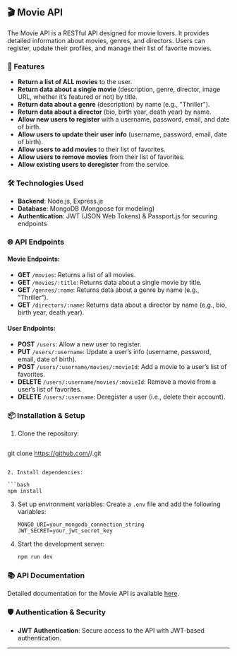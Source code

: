 
## 🎬 Movie API

The Movie API is a RESTful API designed for movie lovers. It provides detailed information about movies, genres, and directors. Users can register, update their profiles, and manage their list of favorite movies.

### 🚀 Features

- **Return a list of ALL movies** to the user.
- **Return data about a single movie** (description, genre, director, image URL, whether it’s featured or not) by title.
- **Return data about a genre** (description) by name (e.g., "Thriller").
- **Return data about a director** (bio, birth year, death year) by name.
- **Allow new users to register** with a username, password, email, and date of birth.
- **Allow users to update their user info** (username, password, email, date of birth).
- **Allow users to add movies** to their list of favorites.
- **Allow users to remove movies** from their list of favorites.
- **Allow existing users to deregister** from the service.

### 🛠️ Technologies Used

- **Backend**: Node.js, Express.js
- **Database**: MongoDB (Mongoose for modeling)
- **Authentication**: JWT (JSON Web Tokens) & Passport.js for securing endpoints

### 🌐 API Endpoints

#### Movie Endpoints:

- **GET** `/movies`: Returns a list of all movies.
- **GET** `/movies/:title`: Returns data about a single movie by title.
- **GET** `/genres/:name`: Returns data about a genre by name (e.g., "Thriller").
- **GET** `/directors/:name`: Returns data about a director by name (e.g., bio, birth year, death year).

#### User Endpoints:

- **POST** `/users`: Allow a new user to register.
- **PUT** `/users/:username`: Update a user’s info (username, password, email, date of birth).
- **POST** `/users/:username/movies/:movieId`: Add a movie to a user’s list of favorites.
- **DELETE** `/users/:username/movies/:movieId`: Remove a movie from a user’s list of favorites.
- **DELETE** `/users/:username`: Deregister a user (i.e., delete their account).

### 📦 Installation & Setup

1. Clone the repository:

   ```bash
  git clone https://github.com/<your-username>/<your-repository>.git
   ```

2. Install dependencies:

   ```bash
   npm install
   ```

3. Set up environment variables:
   Create a `.env` file and add the following variables:

   ```
   MONGO_URI=your_mongodb_connection_string
   JWT_SECRET=your_jwt_secret_key
   ```

4. Start the development server:
   ```bash
   npm run dev
   ```

### 📚 API Documentation

Detailed documentation for the Movie API is available [here](https://my-movie-api-8xod.onrender.com/documentation.html).

### 🛡️ Authentication & Security

- **JWT Authentication**: Secure access to the API with JWT-based authentication.

---


